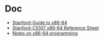 # Doc

- [Stanford-Guide to x86-64](https://web.stanford.edu/class/cs107/guide/x86-64.html)
- [Stanford-CS107 x86-64 Reference Sheet](https://web.stanford.edu/class/archive/cs/cs107/cs107.1252/resources/x86-64-reference.pdf)
- [Notes on x86-64 programming](https://usr.lmf.cnrs.fr/~jcf/ens/compil/x86-64.pdf)
